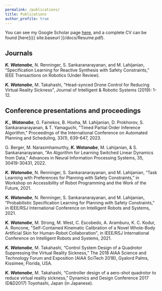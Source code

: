 ```yaml
---
permalink: /publications/
title: Publications
author_profile: true
---
```


You can see my Google Scholar page [here](https://scholar.google.com/citations?hl=ja&view_op=list_works&gmla=AJsN-F78rs3tzu2d4Tmxz1z77z_D8Q0J9MixKy_k59hUVpSfnHsbg-N9JTRmNyaiPNXQsKra2pgCUM760ZxnABnYeW-PIhMYJ800LtVLU27ZEKuCnKXX7chv_w57chbCyW-I3a6M56Ak&user=uhTEdqEAAAAJ), and a complete CV can be found [here]({{ site.baseurl }}/docs/Resume.pdf).

## Journals

***K. Watanabe***, N. Renninger, S. Sankaranarayanan, and M. Lahijanian, “Specification Learning for Reactive
Synthesis with Safety Constraints,” IEEE Transactions on Robotics (Under Review).

***K. Watanabe***, M. Takahashi, "Head-synced Drone Control for Reducing Virtual Reality Sickness", Journal of Intelligent & Robotic Systems (2019): 1-12.

## Conference presentations and proceedings

***K., Watanabe***, G. Fainekos, B. Hoxha, M. Lahijanian, D. Prokhorov, S. Sankaranarayanan, & T. Yamaguchi, "Timed Partial Order Inference Algorithm," Proceedings of the International Conference on Automated Planning and Scheduling, 33(1), 639-647, 2023.

G. Berger, M. Narasimhamurthy, ***K. Watanabe***, M. Lahijanian, & S. Sankaranarayanan, "An Algorithm for Learning Switched Linear Dynamics from Data," Advances in Neural Information Processing Systems, 35, 30419-30431, 2022.

***K. Watanabe***, N. Renninger, S. Sankaranarayanan, and M. Lahijanian, “Task Learning with Preferences for Planning with Safety Constraints,” in Workshop on Accessibility of Robot Programming and the Work of the Future, 2021.

***K. Watanabe***, N. Renninger, S. Sankaranarayanan, and M. Lahijanian, “Probabilistic Specification Learning for Planning with Safety Constraints,” in IEEE/RSJ International Conference on Intelligent Robots and Systems, 2021.

***K. Watanabe***, M. Strong, M. West, C. Escobedo, A. Aramburu, K. C. Kodur, A. Roncone, "Self-Contained Kinematic Calibration of a Novel Whole-Body Artificial Skin for Human-Robot Collaboration", in IEEE/RSJ International Conference on Intelligent Robots and Systems, 2021.

***K. Watanabe***, M. Takahashi, “Control System Design of a Quadrotor Suppressing the Virtual Reality Sickness,”
The 2018 AIAA Science and Technology Forum and Exposition (AIAA SciTech 2018), Gyalord Palms, Kissimee, Florida, USA.

***K. Watanabe***, M. Takahashi, “Controller design of a aero-shot quadrotor to reduce virtual reality sickness,”
Dynamics and Design Conference 2017 (D&D2017) Toyohashi, Japan (in Japanese).
